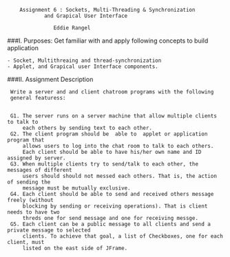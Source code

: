 
		Assignment 6 : Sockets, Multi-Threading & Synchronization
				and Grapical User Interface
 
	               Eddie Rangel

###I.	Purposes: Get familiar with and apply following concepts to build application
 
	- Socket, Multithreaing and thread-synchronization 
	- Applet, and Grapical user Interface components.

###II.	Assignment Description

    
     Write a server and and client chatroom programs with the following
     general featuress:

 
     G1. The server runs on a server machine that allow multiple clients to talk to
         each others by sending text to each other.
     G2. The client program should be  able to  applet or application program that
         allows users to log into the chat room to talk to each others.
         Each client should be able to have his/her own name and ID assigned by server.
     G3. When multiple clients try to send/talk to each other, the messages of different
         users should should not messed each others. That is, the action of sending the
         message must be mutually exclusive.
     G4. Each client should be able to send and received others message freely (without
         blocking by sending or receiving operations). That is client needs to have two
         threds one for send message and one for receiving messge.
     G5. Each client can be a public message to all clients and send a private message to selected
         clients. To achieve that goal, a list of Checkboxes, one for each client, must
         listed on the east side of JFrame.  